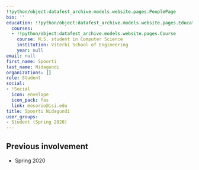 ```yaml
---
!!python/object:datafest_archive.models.website.pages.PeoplePage
bio: ''
education: !!python/object:datafest_archive.models.website.pages.Education
  courses:
  - !!python/object:datafest_archive.models.website.pages.Course
    course: M.S. student in Computer Science
    institution: Viterbi School of Engineering
    year: null
email: null
first_name: Spoorti
last_name: Nidagundi
organizations: []
role: Student
social:
- !Social
  icon: envelope
  icon_pack: fas
  link: mosorio@isi.edu
title: Spoorti Nidagundi
user_groups:
- Student (Spring 2020)
---
```



## Previous involvement

* Spring 2020

